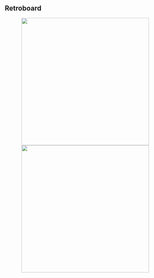 ## Retroboard

<p align="center">
  <img src="https://github.com/RetroBytes32/Retroboard/blob/main/front.png"  width="400" height="400">
  <img src="https://github.com/RetroBytes32/Retroboard/blob/main/back.png"  width="400" height="400">
</p>
